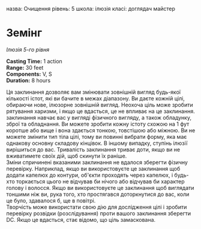 назва: Очищення рівень: 5 школа: ілюзія класі: доглядач майстер

# Земінг
_Ілюзія 5-го рівня_

**Casting Time:** 1 action    
**Range:** 30 feet    
**Components:** V, S    
**Duration:** 8 hours

Ця заклинання дозволяє вам змінювати зовнішній вигляд будь-якої кількості істот, які ви бачите в межах діапазону. Ви даєте кожній цілі, обираючи нове, ілюзорне зовнішній вигляд. Неохоча ціль може зробити рятування харизми, і якщо це вдасться, це не впливає на це заклинання.    
заклинання навчає вас у вигляді фізичного вигляду, а також обладунку, зброї та обладнання. Ви можете зробити кожну істоту схожою на 1 фут коротше або вище і вона здається тонкою, товстішою або міжною. Ви не можете змінити тип тіла цілі, тому ви повинні вибрати форму, яка має однакову основну складову кінцівок. В іншому випадку, ступінь ілюзії вирішиться до вас. Тривалість заклинання триває доти, якщо ви не вживатимете своїх дій, щоб скинути їх раніше.    
Зміни спричинені вказаними заклинання не вдалося зберегти фізичну перевірку. Наприклад, якщо ви використовуєте це заклинання щоб додати капелюх до контури, об'єкти проходять через капелюх, і будь-хто торкається цього не відчував би нічого або відчував би характер голову і волосся. Якщо ви використовуєте це заклинання щоб виглядати тоншими ніж ви, рука того, хто простягався доторкнутися до вас, коли це було, здавалося б, ще в повітрі.    
Творчість може використати свою дію для дослідження цілі і зробити перевірку розвідки (розслідування) проти вашого заклинання зберегти DC. Якщо це вдасться, стає відомо, що ціль замаскована. 